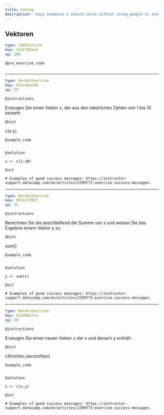 ```yaml
---
title: Coding
description: 'easy examples u should solve without using google or anything else.'
---
```


## Vektoren

```yaml
type: TabExercise
key: fa3174d1ad
xp: 100
```

<!-- Guidelines for contexts: https://instructor-support.datacamp.com/en/articles/2375525-course-sequential-exercises. -->

`@pre_exercise_code`
```{r}

```

***

```yaml
type: NormalExercise
key: 435c8eecd9
xp: 35
```

`@instructions`
<!-- Guidelines for instructions https://instructor-support.datacamp.com/en/articles/2375526-course-coding-exercises. -->
Erzeugen Sie einen Vektor x, der aus den natürlichen Zahlen von 1 bis 10 besteht

`@hint`
<!-- Examples of good hints: https://instructor-support.datacamp.com/en/articles/2379164-hints-best-practices. -->
c(x:y)

`@sample_code`
```{r}

```

`@solution`
```{r}
x <- c(1:10)
```

`@sct`
```{r}
# Examples of good success messages: https://instructor-support.datacamp.com/en/articles/2299773-exercise-success-messages.
```

***

```yaml
type: NormalExercise
key: 997a713957
xp: 35
```

`@instructions`
<!-- Guidelines for instructions https://instructor-support.datacamp.com/en/articles/2375526-course-coding-exercises. -->
Berechnen Sie die anschließend die Summe von x und weisen Sie das Ergebnis einem Vektor y zu.

`@hint`
<!-- Examples of good hints: https://instructor-support.datacamp.com/en/articles/2379164-hints-best-practices. -->
sum()

`@sample_code`
```{r}

```

`@solution`
```{r}
y <- sum(x)
```

`@sct`
```{r}
# Examples of good success messages: https://instructor-support.datacamp.com/en/articles/2299773-exercise-success-messages.
```

***

```yaml
type: NormalExercise
key: 522d9b57ce
xp: 30
```

`@instructions`
<!-- Guidelines for instructions https://instructor-support.datacamp.com/en/articles/2375526-course-coding-exercises. -->
Erzeugen Sie einen neuen Vektor z der x und danach y enthält.

`@hint`
<!-- Examples of good hints: https://instructor-support.datacamp.com/en/articles/2379164-hints-best-practices. -->
c(firstVec,secondVec)

`@sample_code`
```{r}

```

`@solution`
```{r}
z <- c(x,y)
```

`@sct`
```{r}
# Examples of good success messages: https://instructor-support.datacamp.com/en/articles/2299773-exercise-success-messages.
```
